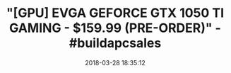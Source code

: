 ---
title: '"[GPU] EVGA GEFORCE GTX 1050 TI GAMING - $159.99 (PRE-ORDER)" - #buildapcsales'
name: >-
  EVGA GeForce GTX 1050 Ti GAMING, 4GB GDDR5, DX12 OSD Support (PXOC) Graphics
  Card 04G-P4-6251-KR
date: '2018-03-28 18:35:12'
buy_now: >-
  https://www.amazon.com/EVGA-GeForce-Support-Graphics-04G-P4-6251-KR/dp/B01MEFABEL?psc=1&SubscriptionId=AKIAIA5RBQIWQVTCUEUQ&tag=coldcutdeals-20&linkCode=xm2&camp=2025&creative=165953&creativeASIN=B01MEFABEL
description_markdown: >+
  EVGA GeForce GTX 1050 Ti GAMING, 4GB GDDR5, DX12 OSD Support (PXOC) Graphics
  Card 04G-P4-6251-KR

    - New NVIDIA PascalTM architecture delivers improved performance and power efficiency

    - Classic and modern games at 1080p @ 60 FPS

    - Fast, smooth, power-efficient gaming experiences

    - Base Clock: 1290 MHz / Boost Clock: 1392 MHz; Memory Detail: 4096MB GDDR5

    - EVGA GTX 1050 Ti GAMING - Compact Size 5.7in

tweet_id_str: '979064375750389760'
price: $159.99
you_save: ''
asin: B01MEFABEL
image: 'https://images-na.ssl-images-amazon.com/images/I/51JCtcV2ogL.jpg'

---